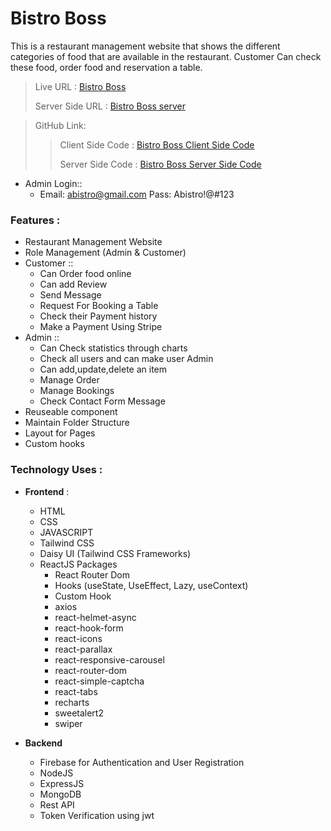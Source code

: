 # Bistro Boss

This is a restaurant management website that shows the different categories of food that are available in the restaurant. Customer Can check these food, order food and reservation a table.


>
>Live URL : [Bistro Boss](https://bistro-boss-bb644.web.app/)
>
>Server Side URL : [Bistro Boss server](https://bistro-boss-server-sage-five.vercel.app/)

>GitHub Link:
>
>> Client Side Code : [Bistro Boss Client Side Code](https://github.com/Nurmurad32/bistro-boss-client)
>>
>> Server Side Code : [Bistro Boss Server Side Code](https://github.com/Nurmurad32/bostro-boss-server)

- Admin Login::
    - Email: abistro@gmail.com Pass: Abistro!@#123

### Features :
- Restaurant Management Website
- Role Management (Admin & Customer)
- Customer :: 
    - Can Order food online 
    - Can add Review
    - Send Message
    - Request For Booking a Table
    - Check their Payment history
    - Make a Payment Using Stripe
- Admin ::
    - Can Check statistics through charts
    - Check all users and can make user Admin
    - Can add,update,delete an item
    - Manage Order
    - Manage Bookings
    - Check Contact Form Message
- Reuseable component
- Maintain Folder Structure
- Layout for Pages
- Custom hooks 


### Technology Uses :
- **Frontend** :
    - HTML 
    - CSS 
    - JAVASCRIPT
    - Tailwind CSS
    - Daisy UI (Tailwind CSS Frameworks)
    - ReactJS Packages
        -  React Router Dom
        -  Hooks (useState, UseEffect, Lazy, useContext)
        -  Custom Hook
        -  axios
        -  react-helmet-async
        -  react-hook-form
        -  react-icons
        -  react-parallax
        -  react-responsive-carousel
        -  react-router-dom
        -  react-simple-captcha
        -  react-tabs
        -  recharts
        -  sweetalert2
        -  swiper
 
- **Backend**
    - Firebase for Authentication and User Registration
    - NodeJS
    - ExpressJS
    - MongoDB
    - Rest API
    - Token Verification using jwt










